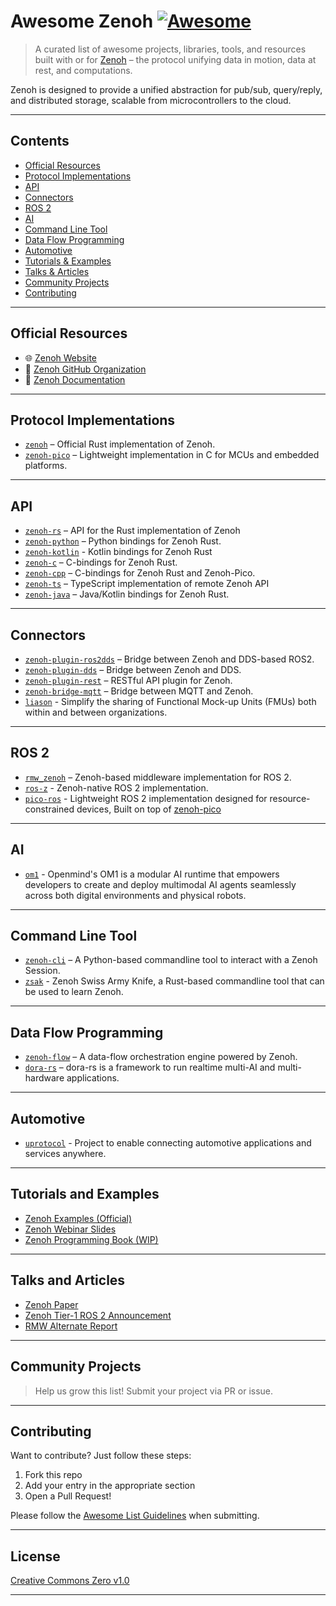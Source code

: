 # Awesome Zenoh [![Awesome](https://awesome.re/badge.svg)](https://awesome.re)

> A curated list of awesome projects, libraries, tools, and resources built with or for [Zenoh](https://zenoh.io) – the protocol unifying data in motion, data at rest, and computations.

Zenoh is designed to provide a unified abstraction for pub/sub, query/reply, and distributed storage, scalable from microcontrollers to the cloud.

---

## Contents

- [Official Resources](#official-resources)
- [Protocol Implementations](#protocol-implementations)
- [API](#api)
- [Connectors](#connectors)
- [ROS 2](#ros-2)
- [AI](#ai)
- [Command Line Tool](#command-line-tool)
- [Data Flow Programming](#data-flow-programming)
- [Automotive](#automotive)
- [Tutorials & Examples](#tutorials-and-examples)
- [Talks & Articles](#talks-and-articles)
- [Community Projects](#community-projects)
- [Contributing](#contributing)

---

## Official Resources

- 🌐 [Zenoh Website](https://zenoh.io)
- 🧬 [Zenoh GitHub Organization](https://github.com/eclipse-zenoh)
- 📘 [Zenoh Documentation](https://zenoh.io/docs/getting-started/first-app/)

---

## Protocol Implementations

- [`zenoh`](https://github.com/eclipse-zenoh/zenoh) – Official Rust implementation of Zenoh.
- [`zenoh-pico`](https://github.com/eclipse-zenoh/zenoh-pico) – Lightweight implementation in C for MCUs and embedded platforms.

---

## API
- [`zenoh-rs`](https://github.com/eclipse-zenoh/zenoh) – API for the Rust implementation of Zenoh
- [`zenoh-python`](https://github.com/eclipse-zenoh/zenoh-python) – Python bindings for Zenoh Rust.
- [`zenoh-kotlin`](https://github.com/eclipse-zenoh/zenoh-kotlin) - Kotlin bindings for Zenoh Rust
- [`zenoh-c`](https://github.com/eclipse-zenoh/zenoh-c) – C-bindings for Zenoh Rust.
- [`zenoh-cpp`](https://github.com/eclipse-zenoh/zenoh-cpp) – C-bindings for Zenoh Rust and Zenoh-Pico.
- [`zenoh-ts`](https://github.com/eclipse-zenoh/zenoh-ts) – TypeScript implementation of remote Zenoh API
- [`zenoh-java`](https://github.com/eclipse-zenoh/zenoh-java) – Java/Kotlin bindings for Zenoh Rust.

---

## Connectors
- [`zenoh-plugin-ros2dds`](https://github.com/eclipse-zenoh/zenoh-plugin-ros2dds) – Bridge between Zenoh and DDS-based ROS2.
- [`zenoh-plugin-dds`](https://github.com/eclipse-zenoh/zenoh-plugin-dds) – Bridge between Zenoh and DDS.
- [`zenoh-plugin-rest`](https://github.com/eclipse-zenoh/zenoh-plugin-rest) – RESTful API plugin for Zenoh.
- [`zenoh-bridge-mqtt`](https://github.com/eclipse-zenoh/zenoh-bridge-mqtt) – Bridge between MQTT and Zenoh.
- [`liason`](https://github.com/RISE-Maritime/liaison) - Simplify the sharing of Functional Mock-up Units (FMUs) both within and between organizations. 

---

## ROS 2
- [`rmw_zenoh`](http://github.com/ros2/rmw_zenoh) – Zenoh-based middleware implementation for ROS 2.
- [`ros-z`](http://github.com/zettaScaleLabs/ros-z) - Zenoh-native ROS 2 implementation.
- [`pico-ros`](https://github.com/pico-ros) - Lightweight ROS 2 implementation designed for resource-constrained devices, Built on top of [zenoh-pico](https://github.com/eclipse-zenoh/zenoh-pico)

---

## AI
- [`om1`](https://github.com/OpenmindAGI/OM1) - Openmind's OM1 is a modular AI runtime that empowers developers to create and deploy multimodal AI agents seamlessly across both digital environments and physical robots.
---

## Command Line Tool
- [`zenoh-cli`](https://github.com/RISE-Maritime/zenoh-cli) – A Python-based commandline tool to interact with a Zenoh Session. 
- [`zsak`](http://github.com/kydos/zsak) - Zenoh Swiss Army Knife, a Rust-based commandline tool that can be used to learn Zenoh.

---

## Data Flow Programming
- [`zenoh-flow`](https://github.com/eclipse-zenoh/zenoh-flow) – A data-flow orchestration engine powered by Zenoh.
- [`dora-rs`](https://github.com/dora-rs/dora) – dora-rs is a framework to run realtime multi-AI and multi-hardware applications.

---

##  Automotive
- [`uprotocol`](https://github.com/eclipse-uprotocol) - Project to enable connecting automotive applications and services anywhere.
  
---

## Tutorials and Examples

- [Zenoh Examples (Official)](https://github.com/eclipse-zenoh/zenoh/tree/main/examples)
- [Zenoh Webinar Slides](https://speakerdeck.com/kydos/collections/zenoh-webinar-ad-2025)
- [Zenoh Programming Book (WIP)](https://github.com/kydos/zenoh-book)

---

## Talks and Articles
- [Zenoh Paper](https://bit.ly/3P0DJ3N)
- [Zenoh Tier-1 ROS 2 Announcement](https://discourse.ros.org/t/ros-2-kilted-kaiju-release/43902)
- [RMW Alternate Report](https://discourse.ros.org/t/ros-2-alternative-middleware-report/33771)

---

## Community Projects

> Help us grow this list! Submit your project via PR or issue.

---

## Contributing

Want to contribute? Just follow these steps:

1. Fork this repo
2. Add your entry in the appropriate section
3. Open a Pull Request!

Please follow the [Awesome List Guidelines](https://github.com/sindresorhus/awesome/blob/main/contributing.md) when submitting.

---

## License

[Creative Commons Zero v1.0](LICENSE)

---
